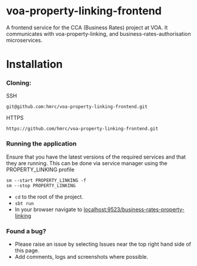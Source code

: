 voa-property-linking-frontend
=============
A frontend service for the CCA (Business Rates) project at VOA. It communicates with voa-property-linking, and business-rates-authorisation microservices.


# Installation

### Cloning:

SSH
```
git@github.com:hmrc/voa-property-linking-frontend.git
```
HTTPS
```
https://github.com/hmrc/voa-property-linking-frontend.git
```
### Running the application

Ensure that you have the latest versions of the required services and that they are running. This can be done via service manager using the PROPERTY_LINKING profile
```
sm --start PROPERTY_LINKING -f
sm --stop PROPERTY_LINKING
```

* `cd` to the root of the project.
* `sbt run`
* In your browser navigate to [localhost:9523/business-rates-property-linking](http://localhost:9523/business-rates-property-linking)


### Found a bug?

* Please raise an issue by selecting Issues near the top right hand side of this page.
* Add comments, logs and screenshots where possible.

